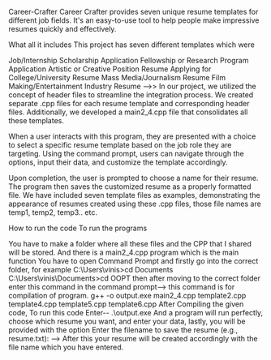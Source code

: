 Career-Crafter
Career Crafter provides seven unique resume templates for different job fields. It's an easy-to-use tool to help people make impressive resumes quickly and effectively.

What all it includes
This project has seven different templates which were

Job/Internship
Scholarship Application
Fellowship or Research Program Application
Artistic or Creative Position Resume
Applying for College/University Resume
Mass Media/Journalism Resume
Film Making/Entertainment Industry Resume
-->> In our project, we utilized the concept of header files to streamline the integration process. We created separate .cpp files for each resume template and corresponding header files. Additionally, we developed a main2_4.cpp file that consolidates all these templates.

When a user interacts with this program, they are presented with a choice to select a specific resume template based on the job role they are targeting. Using the command prompt, users can navigate through the options, input their data, and customize the template accordingly.

Upon completion, the user is prompted to choose a name for their resume. The program then saves the customized resume as a properly formatted file. We have included seven template files as examples, demonstrating the appearance of resumes created using these .cpp files, those file names are temp1, temp2, temp3.. etc.

How to run the code
To run the programs

You have to make a folder where all these files and the CPP that I shared will be stored.
And there is a main2_4.cpp program which is the main function
You have to open Command Prompt
and firstly go into the correct folder, for example
C:\Users\vinis>cd Documents
C:\Users\vinis\Documents>cd OOPT
then after moving to the correct folder enter this command in the command prompt--> this command is for compilation of program.
g++ -o output.exe main2_4.cpp template2.cpp template4.cpp template5.cpp template6.cpp
After Compiling the given code, To run this code Enter--
.\output.exe
And a program will run perfectly, choose which resume you want, and enter your data, lastly, you will be provided with the option Enter the filename to save the resume (e.g., resume.txt): --> After this your resume will be created accordingly with the file name which you have entered.
